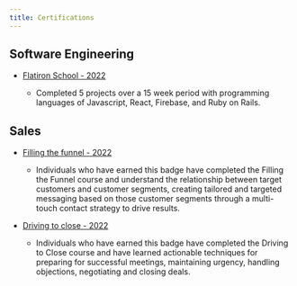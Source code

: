 ```yaml
---
title: Certifications 
---
```


## Software Engineering

- [Flatiron School - 2022](https://drive.google.com/file/d/1K3Ouqt5jYF7qUcMTwwggZSH2yz-YtAc1/view?usp=share_link)

  - Completed 5 projects over a 15 week period with programming languages of Javascript, React, Firebase, and Ruby on Rails.

## Sales

- [Filling the funnel - 2022](https://www.credly.com/badges/87f56bed-575a-4208-9e21-cffab65e3efd/public_url) 
  - Individuals who have earned this badge have completed the Filling the Funnel course and understand the relationship between target customers and customer segments, creating tailored and targeted messaging based on those customer segments through a multi-touch contact strategy to drive results.

- [Driving to close - 2022](https://www.credly.com/badges/8abbd10f-98b2-4571-8d4b-fc3f5194439d/public_url)
    - Individuals who have earned this badge have completed the Driving to Close course and have learned actionable techniques for preparing for successful meetings, maintaining urgency, handling objections, negotiating and closing deals.


